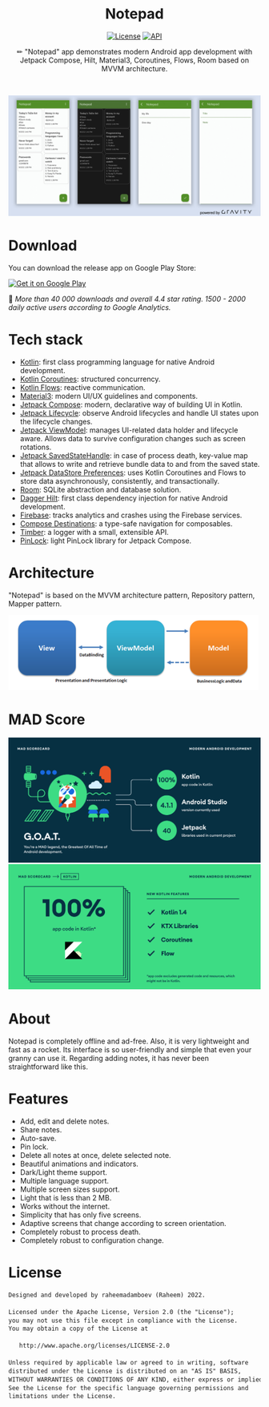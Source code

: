 <h1 align="center">Notepad</h1>

<p align="center">
  <a href="https://opensource.org/licenses/Apache-2.0"><img alt="License" src="https://img.shields.io/badge/License-Apache%202.0-blue.svg"/></a>
  <a href="https://android-arsenal.com/api?level=21"><img alt="API" src="https://img.shields.io/badge/API-21%2B-brightgreen.svg?style=flat"/></a>
</p>

<p align="center">
✏ "Notepad" app demonstrates modern Android app development with Jetpack Compose, Hilt, Material3, Coroutines, Flows, Room based on MVVM architecture.
</p>
</br>

<p align="center">
  <img src="/preview/Notepad%201.1.2.jpg"/>
</p>

# Download

You can download the release app on Google Play Store:

<a href="https://play.google.com/store/apps/details?id=xyz.teamgravity.notepad">
  <img alt="Get it on Google Play" src="https://play.google.com/intl/en_us/badges/images/generic/en_badge_web_generic.png" width="200"/>
</a>

🎉 _More than 40 000 downloads and overall 4.4 star rating. 1500 - 2000 daily active users according to Google Analytics._

# Tech stack

- [Kotlin](https://kotlinlang.org/): first class programming language for native Android development.
- [Kotlin Coroutines](https://github.com/Kotlin/kotlinx.coroutines): structured concurrency.
- [Kotlin Flows](https://kotlin.github.io/kotlinx.coroutines/kotlinx-coroutines-core/kotlinx.coroutines.flow/): reactive communication.
- [Material3](https://m3.material.io/): modern UI/UX guidelines and components.
- [Jetpack Compose](https://developer.android.com/jetpack/compose): modern, declarative way of building UI in Kotlin.
- [Jetpack Lifecycle](https://developer.android.com/topic/libraries/architecture/lifecycle): observe Android lifecycles and handle UI states upon the lifecycle changes.
- [Jetpack ViewModel](https://developer.android.com/topic/libraries/architecture/viewmodel): manages UI-related data holder and lifecycle aware. Allows data to survive configuration changes such as screen rotations.
- [Jetpack SavedStateHandle](https://developer.android.com/topic/libraries/architecture/viewmodel-savedstate): in case of process death, key-value map that allows to write and retrieve bundle data to and from the saved state.
- [Jetpack DataStore Preferences](https://developer.android.com/topic/libraries/architecture/datastore): uses Kotlin Coroutines and Flows to store data asynchronously, consistently, and transactionally.
- [Room](https://developer.android.com/training/data-storage/room): SQLite abstraction and database solution.
- [Dagger Hilt](https://dagger.dev/hilt/): first class dependency injection for native Android development.
- [Firebase](https://firebase.google.com/): tracks analytics and crashes using the Firebase services.
- [Compose Destinations](https://composedestinations.rafaelcosta.xyz/): a type-safe navigation for composables.
- [Timber](https://github.com/JakeWharton/timber): a logger with a small, extensible API.
- [PinLock](https://github.com/raheemadamboev/pin-lock-compose): light PinLock library for Jetpack Compose.

# Architecture

"Notepad" is based on the MVVM architecture pattern, Repository pattern, Mapper pattern.

<img src="/preview/mvvm-pattern.png"/>

# MAD Score

<p align="center">
  <img src="/preview/summary_1.png"/>
  <img src="/preview/summary_2.png"/>
</p>

# About

Notepad is completely offline and ad-free. Also, it is very lightweight and fast as a rocket. Its interface is so user-friendly and simple that even your granny can use it. Regarding adding notes, it has never been straightforward like this.

# Features

- Add, edit and delete notes.
- Share notes.
- Auto-save.
- Pin lock.
- Delete all notes at once, delete selected note.
- Beautiful animations and indicators.
- Dark/Light theme support.
- Multiple language support.
- Multiple screen sizes support.
- Light that is less than 2 MB.
- Works without the internet.
- Simplicity that has only five screens.
- Adaptive screens that change according to screen orientation.
- Completely robust to process death.
- Completely robust to configuration change.

# License

```xml
Designed and developed by raheemadamboev (Raheem) 2022.

Licensed under the Apache License, Version 2.0 (the "License");
you may not use this file except in compliance with the License.
You may obtain a copy of the License at

   http://www.apache.org/licenses/LICENSE-2.0

Unless required by applicable law or agreed to in writing, software
distributed under the License is distributed on an "AS IS" BASIS,
WITHOUT WARRANTIES OR CONDITIONS OF ANY KIND, either express or implied.
See the License for the specific language governing permissions and
limitations under the License.
```
